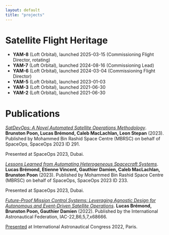 ```yaml
---
layout: default
title: "projects"
---
```


Satellite Flight Heritage
=========================

* **YAM-8** (Loft Orbital), launched 2025-03-15 (Commissioning Flight Director, rotating)
* **YAM-7** (Loft Orbital), launched 2024-08-16 (Commissioning Lead)
* **YAM-6** (Loft Orbital), launched 2024-03-04 (Commissioning Flight Director)
* **YAM-5** (Loft Orbital), launched 2023-01-03
* **YAM-3** (Loft Orbital), launched 2021-06-30
* **YAM-2** (Loft Orbital), launched 2021-06-30

Publications
============

[*SatDevOps: A Novel Automated Satellite Operations Methodology*](../assets/SpaceOps-2023_Poon-et-al_SatDevOps-A-Novel-Automated-Satellite-Operations-Methodology.pdf). **Brunston Poon, Lucas Brémond, Caleb MacLachlan, Leon Stepan** (2023). Published by Mohammed Bin Rashid Space Centre (MBRSC) on behalf of SpaceOps, SpaceOps 2023 ID 291.

Presented at SpaceOps 2023, Dubai.

[*Lessons Learned from Automating Heterogeneous Spacecraft Systems*](../assets/SpaceOps-2023_Brémond-et-al_Lessons-Learned-from-Automating-Heterogenous-Spacecraft-Systems.pdf). **Lucas Brémond, Etienne Vincent, Gauthier Damien, Caleb MacLachlan, Brunston Poon** (2023). Published by Mohammed Bin Rashid Space Centre (MBRSC) on behalf of SpaceOps, SpaceOps 2023 ID 233.

Presented at SpaceOps 2023, Dubai.

[*Future-Proof Mission Control Systems: Leveraging Agnostic Design for Autonomous and Event-Driven Satellite Operations*](../assets/IAC-22-B6-5-7-x68666-paper.pdf). **Lucas Brémond, Brunston Poon, Gauthier Damien** (2022). Published by the International Astronautical Federation, IAC-22,B6,5,7,x68666.

[Presented](../assets/IAC-22-B6-5-7-x68666-presentation.pdf) at International Astronautical Congress 2022, Paris.
